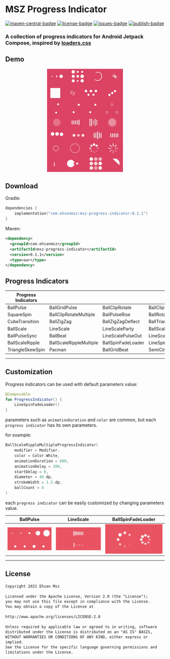 # MSZ Progress Indicator
[![maven-central-badge]][maven-central]
[![license-badge]][license]
[![issues-badge]][issues]
[![publish-badge]][publish]


### A collection of progress indicators for Android Jetpack Compose, inspired by [loaders.css][1]

## Demo

<div align="center">
    <img src="screenshot/progress_indicator.gif">
</div>

## Download

Gradle:
```kotlin
dependencies {
    implementation("com.ehsanmsz:msz-progress-indicator:0.1.1")
}
```

Maven:
```xml
<dependency>
  <groupId>com.ehsanmsz</groupId>
  <artifactId>msz-progress-indicator</artifactId>
  <version>0.1.1</version>
  <type>aar</type>
</dependency>
```


## Progress Indicators
| Progress Indicators |  |  |  |
|--|--|--|--|
| BallPulse | BallGridPulse | BallClipRotate | BallClipRotatePulse |
| SquareSpin | BallClipRotateMultiple | BallPulseRise | BallRotate |
| CubeTransition | BallZigZag | BallZigZagDeflect | BallTrianglePath  |
| BallScale | LineScale | LineScaleParty | BallScaleMultiple |
| BallPulseSync | BallBeat | LineScalePulseOut | LineScalePulseOutRapid |
| BallScaleRipple | BallScaleRippleMultiple | BallSpinFadeLoader | LineSpinFadeLoader |
| TriangleSkewSpin | Pacman | BallGridBeat | SemiCircleSpin |

---

## Customization
Progress indicators can be used with default parameters value:

```kotlin
@Composable
fun ProgressIndicator() {
    LineSpinFadeLoader()
}
```

parameters such as `animationDuration` and `color` are common, but each `progress indicator` has its own parameters.

for example:

```kotlin
BallScaleRippleMultipleProgressIndicator(
    modifier = Modifier,
    color = Color.White,
    animationDuration = 800,
    animationDelay = 200,
    startDelay = 0,
    diameter = 40.dp,
    strokeWidth = 1.5.dp,
    ballCount = 4
)
```

each `progress indicator` can be easily customized by changing parameters value.

|   BallPulse   |   LineScale   |    BallSpinFadeLoader    |
|---------------|---------------|--------------------------|
| ![ball-pulse] | ![line-scale] | ![ball-spin-fade-loader] |

---

## License

```
Copyright 2021 Ehsan Msz

Licensed under the Apache License, Version 2.0 (the "License");
you may not use this file except in compliance with the License.
You may obtain a copy of the License at

http://www.apache.org/licenses/LICENSE-2.0

Unless required by applicable law or agreed to in writing, software
distributed under the License is distributed on an "AS IS" BASIS,
WITHOUT WARRANTIES OR CONDITIONS OF ANY KIND, either express or implied.
See the License for the specific language governing permissions and
limitations under the License.
```

[maven-central-badge]: https://img.shields.io/maven-central/v/com.ehsanmsz/msz-progress-indicator?label=Maven%20Central&color=blue

[license-badge]: https://img.shields.io/github/license/ehsanmsz/mszprogressindicator?color=blue

[issues-badge]: https://img.shields.io/github/issues/ehsanmsz/mszprogressindicator?color=blue

[publish-badge]: https://img.shields.io/github/workflow/status/ehsanmsz/mszprogressindicator/Publish


[maven-central]: https://search.maven.org/artifact/com.ehsanmsz/msz-progress-indicator/0.1.1/aar

[license]: https://github.com/EhsanMsz/MszProgressIndicator/blob/master/LICENSE

[issues]: https://github.com/EhsanMsz/MszProgressIndicator/issues

[publish]: https://github.com/EhsanMsz/MszProgressIndicator/actions/workflows/publish.yaml


[1]: https://github.com/ConnorAtherton/loaders.css

[ball-pulse]: screenshot/ball_pulse_custom.gif

[line-scale]: screenshot/line_scale_custom.gif

[ball-spin-fade-loader]: screenshot/ball_spin_fade_loader_custom.gif

